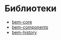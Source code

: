# Библиотеки

* [bem-core](/platform/libs/bem-core/)
* [bem-components](/platform/libs/bem-components/)
* [bem-history](/platform/libs/bem-history/)
